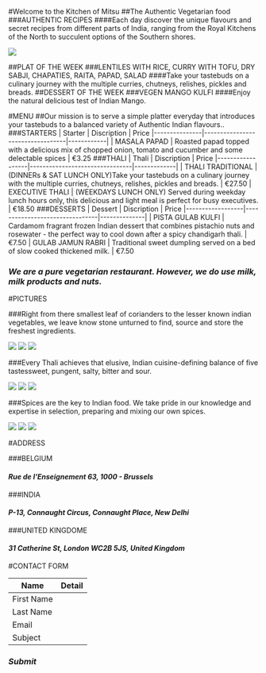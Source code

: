 
#Welcome to the Kitchen of Mitsu
##The Authentic Vegetarian food
###AUTHENTIC RECIPES
####Each day discover the unique flavours and secret recipes from different parts of India, ranging from the Royal Kitchens of the North to succulent options of the Southern shores.

![](file:///home/becode/mitsu/myfirstwebpage/veg-thali.png)

##PLAT OF THE WEEK
###LENTILES WITH RICE, CURRY WITH TOFU, DRY SABJI, CHAPATIES, RAITA, PAPAD, SALAD
####Take your tastebuds on a culinary journey with the multiple curries, chutneys, relishes, pickles and breads.
##DESSERT OF THE WEEK
###VEGEN MANGO KULFI
####Enjoy the natural delicious test of Indian Mango.

#MENU
##Our mission is to serve a simple platter everyday that introduces your tastebuds to a balanced variety of Authentic Indian flavours..
###STARTERS
| Starter | Discription | Price
|---------------|----------------------------------|------------|
| MASALA PAPAD | Roasted papad topped with a delicious mix of chopped onion, tomato and cucumber and some delectable spices | €3.25
###THALI
| Thali    | Discription | Price
|------------------|--------------------------------|-------------|
| THALI TRADITIONAL | (DINNERs & SAT LUNCH ONLY)Take your tastebuds on a culinary journey with the multiple curries, chutneys, relishes, pickles and breads. | €27.50
| EXECUTIVE THALI | (WEEKDAYS LUNCH ONLY) Served during weekday lunch hours only, this delicious and light meal is perfect for busy executives. | €18.50
###DESSERTS
| Dessert | Discription | Price
|------------------|--------------------------------|--------------|
| PISTA GULAB KULFI   | Cardamom fragrant frozen Indian dessert that combines pistachio nuts and rosewater - the perfect way to cool down after a spicy chandigarh thali. | €7.50
| GULAB JAMUN RABRI   | Traditional sweet dumpling served on a bed of slow cooked thickened milk. | €7.50

### *We are a pure vegetarian restaurant. However, we do use milk, milk products and nuts.*

#PICTURES

###Right from there smallest leaf of corianders to the lesser known indian vegetables, we leave know stone unturned to find, source and store the freshest ingredients.

![](file:///home/becode/mitsu/myfirstwebpage/vegfood6.jpg)
![](file:///home/becode/mitsu/myfirstwebpage/vegfood7.jpg)
![](file:///home/becode/mitsu/myfirstwebpage/vegfood8.jpg)

###Every Thali achieves that elusive, Indian cuisine-defining balance of five tastessweet, pungent, salty, bitter and sour.

![](file:///home/becode/mitsu/myfirstwebpage/vegfood3.jpg)
![](file:///home/becode/mitsu/myfirstwebpage/vegfood10.jpg)
![](file:///home/becode/mitsu/myfirstwebpage/vegfood2.jpg)


###Spices are the key to Indian food. We take pride in our knowledge and expertise in selection, preparing and mixing our own spices.

![](file:///home/becode/mitsu/myfirstwebpage/vegfood4.jpg)
![](file:///home/becode/mitsu/myfirstwebpage/vegfood11.jpg)
![](file:///home/becode/mitsu/myfirstwebpage/vegfood5.jpg)


#ADDRESS

###BELGIUM
#### *Rue de l'Enseignement 63, 1000 - Brussels*

###INDIA
#### *P-13, Connaught Circus, Connaught Place, New Delhi*

###UNITED KINGDOME
#### *31 Catherine St, London WC2B 5JS, United Kingdom*

#CONTACT FORM

| Name           | Detail                       |
|----------------|------------------------------|
|First Name      |                              |
|Last Name       |                              |
|Email           |                              |
|Subject         |                              |

### *Submit*